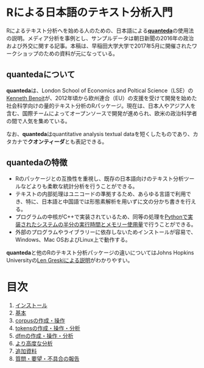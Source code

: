 # Rによる日本語のテキスト分析入門
Rによるテキスト分析へを始める人のための、日本語による[**quanteda**](https://github.com/kbenoit/quanteda)の使用法の説明。メディア分析を事例とし、サンプルデータは朝日新聞の2016年の政治および外交に関する記事。本稿は、早稲田大学大学で2017年5月に開催されたワークショップのための資料が元になっている。

## quantedaについて
**quanteda**は、London School of Economics and Poltical Science（LSE）の[Kenneth Benoit](https://github.com/kbenoit)が、2012年頃から欧州連合（EU）の支援を受けて開発を始めた社会科学向けの量的テキスト分析のRパッケージ。現在は、日本人やアジア人を含む、国際チームによってオープンソースで開発が進められ、欧米の政治科学者の間で人気を集めている。

なお、**quanteda**はquantitative analysis textual dataを短くしたものであり、カタカナで**クオンティーダ**とも表記できる。

## quantedaの特徴
- Rのパッケージとの互換性を重視し、既存の日本語向けのテキスト分析ツールなどよりも柔軟な統計分析を行うことができる。
- テキストの内部処理はユニコードの準拠するため、あらゆる言語で利用でき、特に、日本語と中国語では形態素解析を用いずに文の分かち書きを行える。
- プログラムの中核がC++で実装されているため、同等の処理を[Pythonで実装されたシステムの半分の実行時間とメモリー使用量](http://koheiw.net/?p=468)で行うことができる。
- 外部のプログラムやライブラリーに依存しないためインストールが容易で、Windows、Mac OSおよびLinux上で動作する。

**quanteda**と他のRのテキスト分析パッケージの違いについてはJohns Hopkins Universityの[Len Greskiによる説明](https://github.com/lgreski/datasciencectacontent/blob/master/markdown/capstone-ngramComputerCapacity.md#appendix-choosing-a-text-analysis-package-for-the-capstone)がわかりやすい。

# 目次

1. [インストール](documents/install.md)
2. [基本](documents/introduction.md)
3. [corpusの作成・操作](documents/corpus.md)
4. [tokensの作成・操作・分析](documents/tokens.md)
5. [dfmの作成・操作・分析](documents/dfm.md)
6. [より高度な分析](documents/advanced.md)
7. [追加資料](documents/links.md)
8. [質問・要望・不具合の報告](documents/issues.md)
